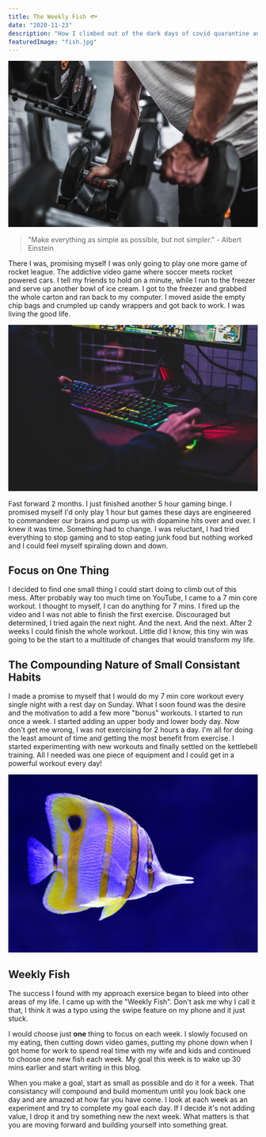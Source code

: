 ```yaml
---
title: The Weekly Fish 🐟
date: "2020-11-23"
description: "How I climbed out of the dark days of covid quarantine and became a new me."
featuredImage: "fish.jpg"
---
```


![Exercise](./exercise.jpg)

> "Make everything as simple as possible, but not simpler." - Albert Einstein

There I was, promising myself I was only going to play one more game of rocket league. The addictive video game where soccer meets rocket powered cars. I tell my friends to hold on a minute, while I run to the freezer and serve up another bowl of ice cream. I got to the freezer and grabbed the whole carton and ran back to my computer. I moved aside the empty chip bags and crumpled up candy wrappers and got back to work. I was living the good life.

![GamingComputer](./gaming.jpg)

Fast forward 2 months. I just finished another 5 hour gaming binge. I promised myself I'd only play 1 hour but games these days are engineered to commandeer our brains and pump us with dopamine hits over and over. I knew it was time. Something had to change. I was reluctant, I had tried everything to stop gaming and to stop eating junk food but nothing worked and I could feel myself spiraling down and down.

## Focus on One Thing

I decided to find one small thing I could start doing to climb out of this mess. After probably way too much time on YouTube, I came to a 7 min core workout. I thought to myself, I can do anything for 7 mins. I fired up the video and I was not able to finish the first exercise. Discouraged but determined, I tried again the next night. And the next. And the next. After 2 weeks I could finish the whole workout. Little did I know, this tiny win was going to be the start to a multitude of changes that would transform my life.

## The Compounding Nature of Small Consistant Habits

I made a promise to myself that I would do my 7 min core workout every single night with a rest day on Sunday. What I soon found was the desire and the motivation to add a few more "bonus" workouts. I started to run once a week. I started adding an upper body and lower body day. Now don't get me wrong, I was not exercising for 2 hours a day. I'm all for doing the least amount of time and getting the most benefit from exercise. I started experimenting with new workouts and finally settled on the kettlebell training. All I needed was one piece of equipment and I could get in a powerful workout every day!

![Weekly Fish](./fish.jpg)

## Weekly Fish

The success I found with my approach exersice began to bleed into other areas of my life. I came up with the "Weekly Fish". Don't ask me why I call it that, I think it was a typo using the swipe feature on my phone and it just stuck.

I would choose just **one** thing to focus on each week. I slowly focused on my eating, then cutting down video games, putting my phone down when I got home for work to spend real time with my wife and kids and continued to choose one new fish each week. My goal this week is to wake up 30 mins earlier and start writing in this blog.

When you make a goal, start as small as possible and do it for a week. That consistancy will compound and build momentum until you look back one day and are amazed at how far you have come. I look at each week as an experiment and try to complete my goal each day. If I decide it's not adding value, I drop it and try something new the next week. What matters is that you are moving forward and building yourself into something great.
